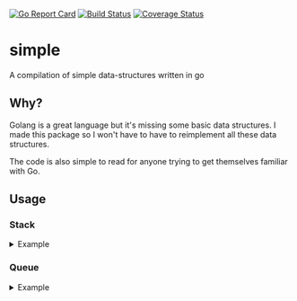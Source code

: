 [![Go Report Card](https://goreportcard.com/badge/github.com/le-michael/simple)](https://goreportcard.com/report/github.com/le-michael/simple) [![Build Status](https://travis-ci.org/le-michael/simple.svg?branch=master)](https://travis-ci.org/le-michael/simple) [![Coverage Status](https://coveralls.io/repos/github/le-michael/simple/badge.svg?branch=master)](https://coveralls.io/github/le-michael/simple?branch=master)


# simple
A compilation of simple data-structures written in go

## Why?
Golang is a great language but it's missing some basic data structures. I made this package so I won't have to have to reimplement all these data structures.

The code is also simple to read for anyone trying to get themselves familiar with Go. 
## Usage

### Stack 
<details>
    
<summary>Example</summary>
<br>

```Go
package main

import (
    "fmt"

    "github.com/le-michael/simple"
)

func main() {
    stack := simple.NewStack()

    for i := 0; i < 10; i++ {
        stack.Push(i)
    }

    for !stack.Empty() {
        fmt.Println(stack.Top())
    }
    // 9 8 7 6 5 4 3 2 1 0
}
```
</details>

### Queue 
<details>
    
<summary>Example</summary>
<br>
    
```Go
package main

import (
    "fmt"

    "github.com/le-michael/simple"
)

func main() {
    queue := simple.NewQueue()

    for i := 0; i < 10; i++ {
        queue.Push(i)
    }

    for !queue.Empty() {
        fmt.Println(queue.Front())
        queue.Pop()
    }
    // 0 1 2 3 4 5 6 7 8 9
}
```
</details>
